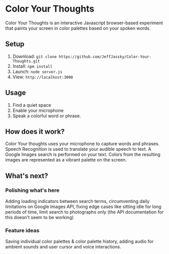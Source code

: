 # Color Your Thoughts
Color Your Thoughts is an interactive Javascript browser-based experiment that paints your screen in color palettes based on your spoken words.

## Setup
1. Download: ```git clone https://github.com/JeffJassky/Color-Your-Thoughts.git```
2. Install: ```npm install```
3. Launch: ```node server.js```
4. View: ```http://localhost:3000```

## Usage
1. Find a quiet space
2. Enable your microphone
3. Speak a colorful word or phrase.

## How does it work?
Color Your thoughts uses your microphone to capture words and phrases.
Speech Recognition is used to translate your audible speech to text.
A Google Images search is performed on your text.
Colors from the resulting images are represented as a vibrant palette on the screen.

## What's next?
### Polishing what's here
Adding loading indicators between search terms, circumventing daily limitations on Google Images API, fixing edge cases like sitting idle for long periods of time, limit search to photographs only (the API documentation for this doesn't seem to be working)
### Feature ideas
Saving individual color palettes & color palette history, adding audio for ambient sounds and user cursor and voice interactions.
